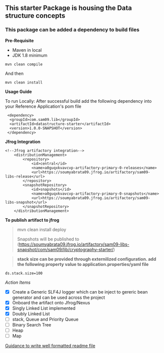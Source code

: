 ## This starter Package is housing the Data structure concepts
### This package can be added a dependency to build files

**Pre-Requisite**
 - Maven in local
 - JDK 1.8 minimum
 
 ````
 mvn clean compile
 ````
 And then
 ````
 mvn clean install
 ````
**Usage Guide**

To run Locally:
After successful build add the following dependency into your Reference Application's pom file

````
 <dependency>
  <groupId>com.sam09.lib</groupId>
  <artifactId>datastructure-starter</artifactId>
  <version>1.0.0-SNAPSHOT</version>
 </dependency>
````

**Jfrog Integration**
````
<!--Jfrog artifactory integration-->
	<distributionManagement>
		<repository>
			<id>central</id>
			<name>a0guqxkvavcvp-artifactory-primary-0-releases</name>
			<url>https://soumyabrata09.jfrog.io/artifactory/sam09-libs-release</url>
		</repository>
		<snapshotRepository>
			<id>snapshots</id>
			<name>a0guqxkvavcvp-artifactory-primary-0-snapshots</name>
			<url>https://soumyabrata09.jfrog.io/artifactory/sam09-libs-snapshot</url>
		</snapshotRepository>
	</distributionManagement>
````

**To publish artifact to jfrog**
> mvn clean install deploy
> 
> Snapshots will be published to
> (https://soumyabrata09.jfrog.io/artifactory/sam09-libs-snapshot/com/sam09/lib/cryptography-starter/)

> **stack size can be provided through externilized configuration. add the following property value to application.properties/yaml file**

````
ds.stack.size=100
```` 

_Action Items_
 - [x] Create a Generic SLF4J logger which can be inject to gereric bean generator and can be used across the project 
 - [x] Onboard the artifact onto Jfrog/Nexus
 - [x] Singly Linked List implemented
 - [x] Doubly Linked List
 - [ ] stack, Queue and Priority Queue
 - [ ] Binary Search Tree
 - [ ] Heap
 - [ ] Map
 
[Guidance to write well formatted readme file](https://docs.github.com/en/github/writing-on-github/getting-started-with-writing-and-formatting-on-github/basic-writing-and-formatting-syntax)